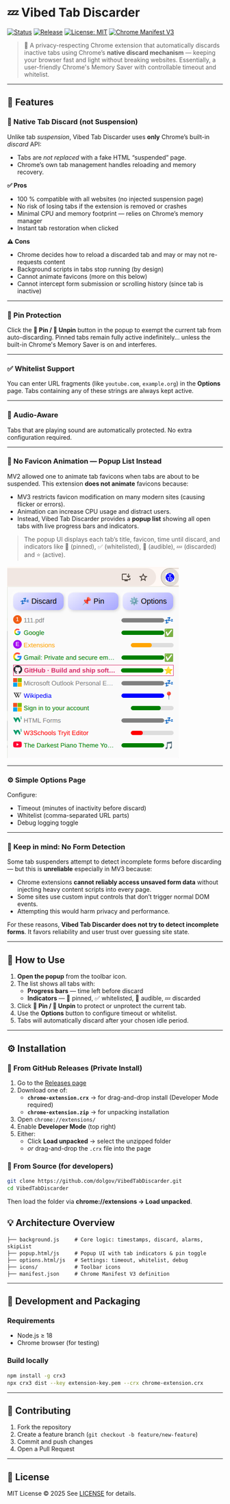 # 💤 Vibed Tab Discarder

[![Status](https://github.com/dolgov/VibedTabDiscarder/actions/workflows/release.yml/badge.svg)](https://github.com/dolgov/VibedTabDiscarder/actions/workflows/release.yml)
[![Release](https://img.shields.io/github/v/release/dolgov/VibedTabDiscarder?label=release)](https://github.com/dolgov/VibedTabDiscarder/releases)
[![License: MIT](https://img.shields.io/badge/License-MIT-blue.svg)](LICENSE)
[![Chrome Manifest V3](https://img.shields.io/badge/Manifest-V3-green.svg)](https://developer.chrome.com/docs/extensions/mv3/intro/)

> 🧠 A privacy-respecting Chrome extension that automatically discards inactive tabs using Chrome’s **native discard mechanism** — keeping your browser fast and light without breaking websites. Essentially, a user-friendly Chrome's Memory Saver with controllable timeout and whitelist.

---

## 🚀 Features

### 🧠 Native Tab Discard (not Suspension)

Unlike tab _suspension_, Vibed Tab Discarder uses **only** Chrome’s built-in _discard_ API:
- Tabs are *not replaced* with a fake HTML “suspended” page.
- Chrome’s own tab management handles reloading and memory recovery.

**✅ Pros**
- 100 % compatible with all websites (no injected suspension page)
- No risk of losing tabs if the extension is removed or crashes
- Minimal CPU and memory footprint — relies on Chrome’s memory manager
- Instant tab restoration when clicked

**⚠️ Cons**
- Chrome decides how to reload a discarded tab and may or may not re-requests content
- Background scripts in tabs stop running (by design)
- Cannot animate favicons (more on this below)
- Cannot intercept form submission or scrolling history (since tab is inactive)

---

### 📍 Pin Protection
Click the **📌 Pin / 📍 Unpin** button in the popup to exempt the current tab from auto-discarding.
Pinned tabs remain fully active indefinitely... unless the built-in Chrome's Memory Saver is on and interferes.

---

### ✅ Whitelist Support
You can enter URL fragments (like `youtube.com`, `example.org`) in the **Options** page.
Tabs containing any of these strings are always kept active.

---

### 🎵 Audio-Aware
Tabs that are playing sound are automatically protected. No extra configuration required.

---

### 🧾 No Favicon Animation — Popup List Instead

MV2 allowed one to animate tab favicons when tabs are about to be suspended.
This extension **does not animate** favicons because:

- MV3 restricts favicon modification on many modern sites (causing flicker or errors).
- Animation can increase CPU usage and distract users.
- Instead, Vibed Tab Discarder provides a **popup list** showing all open tabs with live progress bars and indicators.

> The popup UI displays each tab’s title, favicon, time until discard, and indicators like 📍 (pinned), ✅ (whitelisted), 🎵 (audible), 💤 (discarded) and ⭐ (active).

![Popup window](Screenshot.png)

---

### ⚙️ Simple Options Page

Configure:
- Timeout (minutes of inactivity before discard)
- Whitelist (comma-separated URL parts)
- Debug logging toggle

---

### 🧩 Keep in mind: No Form Detection

Some tab suspenders attempt to detect incomplete forms before discarding — but this is **unreliable** especially in MV3 because:
- Chrome extensions **cannot reliably access unsaved form data** without injecting heavy content scripts into every page.
- Some sites use custom input controls that don’t trigger normal DOM events.
- Attempting this would harm privacy and performance.

For these reasons, **Vibed Tab Discarder does not try to detect incomplete forms**.
It favors reliability and user trust over guessing site state.

---

## 🧩 How to Use

1. **Open the popup** from the toolbar icon.
2. The list shows all tabs with:
   - **Progress bars** — time left before discard
   - **Indicators** — 📍 pinned, ✅ whitelisted, 🎵 audible, 💤 discarded
3. Click **📌 Pin / 📍 Unpin** to protect or unprotect the current tab.
4. Use the **Options** button to configure timeout or whitelist.
5. Tabs will automatically discard after your chosen idle period.

---

## ⚙️ Installation

### 🧱 From GitHub Releases (Private Install)
1. Go to the [Releases page](../../releases/latest)
2. Download one of:
   - **`chrome-extension.crx`** → for drag-and-drop install (Developer Mode required)
   - **`chrome-extension.zip`** → for unpacking installation
3. Open `chrome://extensions/`
4. Enable **Developer Mode** (top right)
5. Either:
   - Click **Load unpacked** → select the unzipped folder
   - *or* drag-and-drop the `.crx` file into the page

   
### 🧪 From Source (for developers)
```bash
git clone https://github.com/dolgov/VibedTabDiscarder.git
cd VibedTabDiscarder
```

Then load the folder via **chrome://extensions → Load unpacked**.

## 💡 Architecture Overview

```
├── background.js     # Core logic: timestamps, discard, alarms, skipList
├── popup.html/js     # Popup UI with tab indicators & pin toggle
├── options.html/js   # Settings: timeout, whitelist, debug
├── icons/            # Toolbar icons
├── manifest.json     # Chrome Manifest V3 definition
```

---

## 🔧 Development and Packaging

### Requirements
- Node.js ≥ 18
- Chrome browser (for testing)

### Build locally
```bash
npm install -g crx3
npx crx3 dist --key extension-key.pem --crx chrome-extension.crx
```

---

## 🤝 Contributing

1. Fork the repository
2. Create a feature branch (`git checkout -b feature/new-feature`)
3. Commit and push changes
4. Open a Pull Request

---

## 🪪 License

MIT License © 2025
See [LICENSE](LICENSE) for details.
